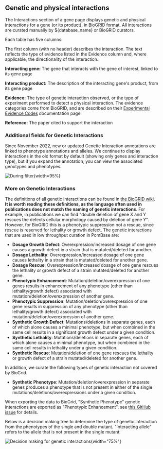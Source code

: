 ## Genetic and physical interactions

The Interactions section of a gene page displays genetic and physical
interactions for a gene (or its product), in
[BioGRID](http://thebiogrid.org/) format. All interactions are curated
manually by ${database_name} or BioGRID curators.

Each table has five columns:

The first column (with no header) describes the interaction. The text
reflects the type of evidence listed in the Evidence column and, where
applicable, the directionality of the interaction.

**Interacting gene:** The gene that interacts with the gene of
interest, linked to its gene page

**Interacting product:** The description of the interacting gene's
product, from its gene page

**Evidence:** The type of genetic interaction observed, or the type of
experiment performed to detect a physical interaction. The evidence
categories come from BioGRID, and are described on their [Experimental
Evidence Codes](http://wiki.thebiogrid.org/doku.php/experimental_systems)
documentation page.

**Reference:** The paper cited to support the interaction

### Additional fields for Genetic Interactions

Since November 2022, new or updated Genetic Interaction annotations are linked to phenotype annotations and alleles. We continue to display interactions in the old format by default (showing only genes and interaction type), but if you expand the annotation, you can view the associated genotypes and phenotypes.

![During filter](assets/newsfeed/gi-update-2.png){width=95%}

### More on Genetic Interactions

The definitions of all genetic interactions can be found in [the BioGRID wiki](https://wiki.thebiogrid.org/doku.php/experimental_systems#genetic_interactions). **It is worth reading these definitions, as the language often used in publications does not match the naming of genetic interactions**. For example, in publications we can find "double deletion of gene X and Y rescues the defects cellular morphology caused by deletion of gene Y". However, for BioGRID this is a phenotypic suppression not a rescue, since rescue is reserved for lethality or growth defect. The genetic interactions that are used in low throughput curation in PomBase are:

* **Dosage Growth Defect**: Overexpression/increased dosage of one gene causes a growth defect in a strain that is mutated/deleted for another.
* **Dosage Lethality**: Overexpression/increased dosage of one gene causes lethality in a strain that is mutated/deleted for another gene.
* **Dosage Rescue**: Overexpression/increased dosage of one gene rescues the lethality or growth defect of a strain mutated/deleted for another gene.
* **Phenotypic Enhancement**: Mutation/deletion/overexpression of one genes results in enhancement of any phenotype (other than lethality/growth defect) associated with mutation/deletion/overexpression of another gene.
* **Phenotypic Suppression**: Mutation/deletion/overexpression of one gene results in suppression of any phenotype (other than lethality/growth defect) associated with mutation/deletion/overexpression of another gene.
* **Synthetic Growth Defect**:  Mutations/deletions in separate genes, each of which alone causes a minimal phenotype, but when combined in the same cell results in a significant growth defect under a given condition.
* **Synthetic Lethality**: Mutations/deletions in separate genes, each of which alone causes a minimal phenotype, but when combined in the same cell results in lethality under a given condition.
* **Synthetic Rescue**: Mutation/deletion of one gene rescues the lethality or growth defect of a strain mutated/deleted for another gene.

In addition, we curate the following types of genetic interaction not covered by BioGrid.

* **Synthetic Phenotype**: Mutation/deletion/overexpression in separate genes produces a phenotype that is not present in either of the single mutations/deletions/overexpressions under a given condition.

 When exporting the data to BioGrid, "Synthetic Phenotype" genetic interactions are exported as "Phenotypic Enhancement", see [this GitHub issue](https://github.com/pombase/curation/issues/3295) for details.

Below is a decision making tree to determine the type of genetic interaction from the phenotypes of the single and double mutant. "Interacting allele" refers to the allele that is not present in the single mutant:

![Decision making for genetic interactions](assets/gi_constrains_website.svg){width="75%"}

<!-- Mermaid code for this graph. The svg can be generated in the website https://mermaid-js.github.io/mermaid-live-editor/

You have to go to "Config" and change the theme to "light".

```mermaid
flowchart TD;
    A[Is the double<br>mutant lethal?<br>];
    A ==>|Yes| C{{The single allele <br> must be viable}};
    C ==> C2[Is the interacting<br>allele overexpressed?];
    C2 ==>|Yes| C2.1((Dosage<br>Lethality));
    C2 ==>|No| C2.2((Synthetic<br>Lethality));
    A ==>|No| D[Is the single<br>mutant lethal?];
    D ==>|Yes| E{{The double mutant <br> must be viable.}};
    E ==> E2[Is the interacting<br>allele overexpressed?];
    E2 ==>|Yes| E2.1((Dosage<br>Rescue));
    E2 ==>|No| E2.2((Synthetic<br>Rescue));
    D ==>|No| G[Is one of the<br>phenotypes a cell<br> population growth<br>phenotype?];
    G ==>|Yes| H{{The other phenotype<br> should be a population <br> growth phenotype too}};
    H ==>H2[Is the interacting<br>allele overexpressed?];
    H2 ==>|Yes| H2.1[Double mutant is <br>worse than single?];
        H2.1 ==>|Yes| H2.1.1((Dosage<br>Growth<br>Defect));
        H2.1 ==>|No| H2.1.2((Dosage<br>Rescue));
    H2 ==>|No| H2.2[Double mutant is <br>worse than single?];
        H2.2 ==>|Yes| H2.2.1((Synthetic<br>Growth<br>Defect));
        H2.2 ==>|No| H2.2.2((Synthetic<br>Rescue));
    G ==>|No| GG[Do any of the<br> single alleles<br>have the phenotype?]
    GG ==>|Yes| I[Double mutant is <br>worse than single?];
    I ==>|Yes| J((Phenotypic<br>Enhancement));
    I ==>|No| K((Phenotypic<br>Suppression));
    GG ==>|No| L((Synthetic<br>Phenotype))
``` -->
